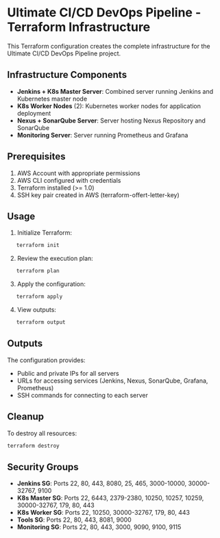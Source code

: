# Ultimate CI/CD DevOps Pipeline - Terraform Infrastructure

This Terraform configuration creates the complete infrastructure for the Ultimate CI/CD DevOps Pipeline project.

## Infrastructure Components

- **Jenkins + K8s Master Server**: Combined server running Jenkins and Kubernetes master node
- **K8s Worker Nodes** (2): Kubernetes worker nodes for application deployment
- **Nexus + SonarQube Server**: Server hosting Nexus Repository and SonarQube
- **Monitoring Server**: Server running Prometheus and Grafana

## Prerequisites

1. AWS Account with appropriate permissions
2. AWS CLI configured with credentials
3. Terraform installed (>= 1.0)
4. SSH key pair created in AWS (terraform-offert-letter-key)

## Usage

1. Initialize Terraform:
```bash
   terraform init
```

2. Review the execution plan:
```bash
   terraform plan
```

3. Apply the configuration:
```bash
   terraform apply
```

4. View outputs:
```bash
   terraform output
```

## Outputs

The configuration provides:
- Public and private IPs for all servers
- URLs for accessing services (Jenkins, Nexus, SonarQube, Grafana, Prometheus)
- SSH commands for connecting to each server

## Cleanup

To destroy all resources:
```bash
terraform destroy
```

## Security Groups

- **Jenkins SG**: Ports 22, 80, 443, 8080, 25, 465, 3000-10000, 30000-32767, 9100
- **K8s Master SG**: Ports 22, 6443, 2379-2380, 10250, 10257, 10259, 30000-32767, 179, 80, 443
- **K8s Worker SG**: Ports 22, 10250, 30000-32767, 179, 80, 443
- **Tools SG**: Ports 22, 80, 443, 8081, 9000
- **Monitoring SG**: Ports 22, 80, 443, 3000, 9090, 9100, 9115